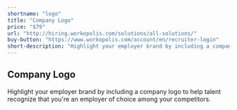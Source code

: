 ```yaml
---
shortname: "logo"
title: "Company Logo"
price: "$79"
url: "http://hiring.workopolis.com/solutions/all-solutions/"
buy-button: "https://www.workopolis.com/account/en/recruiter-login"
short-description: "Highlight your employer brand by including a company logo to help talent recognize that you're an employer of choice among your competitors."
---
```


## Company Logo

Highlight your employer brand by including a company logo to help talent recognize that you're an employer of choice among your competitors.
